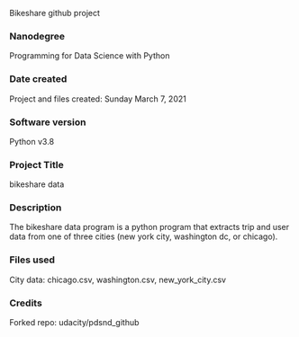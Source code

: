 Bikeshare github project

### Nanodegree
Programming for Data Science with Python

### Date created
Project and files created: Sunday March 7, 2021

### Software version
Python v3.8

### Project Title
bikeshare data

### Description
The bikeshare data program is a python program that extracts trip and user data from one of three cities (new york city, washington dc, or chicago).

### Files used
City data: chicago.csv, washington.csv, new_york_city.csv


### Credits
Forked repo: udacity/pdsnd_github
